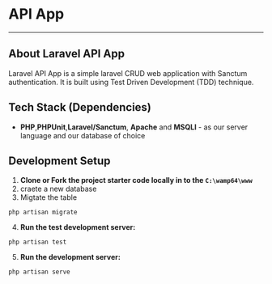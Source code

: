 # API App # 
---------

## About Laravel API App

Laravel API App is a simple laravel CRUD web application with Sanctum authentication. It is built using Test Driven Development (TDD) technique.

## Tech Stack (Dependencies)

 * **PHP**,**PHPUnit**,**Laravel/Sanctum**, **Apache** and **MSQLI** - as our server language and our database of choice

## Development Setup

1. **Clone or Fork the project starter code locally in to the ``` C:\wamp64\www ```**
2. craete a new database
3. Migtate the table 
```
php artisan migrate
```
4. **Run the test development server:**
```
php artisan test
```

5. **Run the development server:**
```
php artisan serve
```